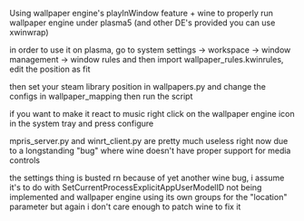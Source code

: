 Using wallpaper engine's playInWindow feature + wine to properly run wallpaper engine under plasma5 (and other DE's provided you can use xwinwrap)

in order to use it on plasma, go to system settings -> workspace -> window management -> window rules and then import wallpaper_rules.kwinrules, edit the position as fit

then set your steam library position in wallpapers.py and change the configs in wallpaper_mapping
then run the script

if you want to make it react to music right click on the wallpaper engine icon in the system tray and press configure

mpris_server.py and winrt_client.py are pretty much useless right now due to a longstanding "bug" where wine doesn't have proper support for media controls

the settings thing is busted rn because of yet another wine bug, i assume it's to do with SetCurrentProcessExplicitAppUserModelID not being implemented and wallpaper engine using its own groups for the "location" parameter but again i don't care enough to patch wine to fix it